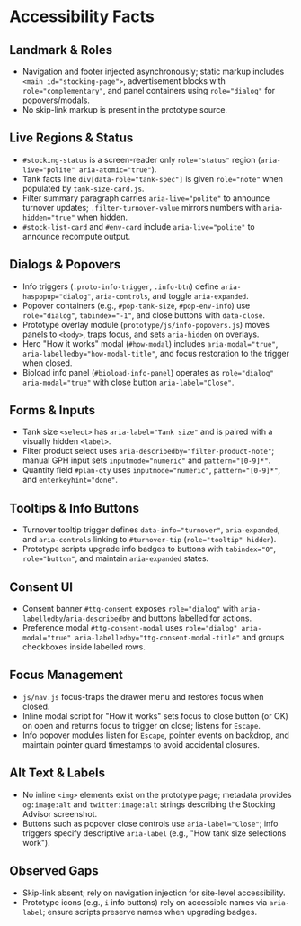 # Accessibility Facts

## Landmark & Roles
- Navigation and footer injected asynchronously; static markup includes `<main id="stocking-page">`, advertisement blocks with `role="complementary"`, and panel containers using `role="dialog"` for popovers/modals.
- No skip-link markup is present in the prototype source.

## Live Regions & Status
- `#stocking-status` is a screen-reader only `role="status"` region (`aria-live="polite" aria-atomic="true"`).
- Tank facts line `div[data-role="tank-spec"]` is given `role="note"` when populated by `tank-size-card.js`.
- Filter summary paragraph carries `aria-live="polite"` to announce turnover updates; `.filter-turnover-value` mirrors numbers with `aria-hidden="true"` when hidden.
- `#stock-list-card` and `#env-card` include `aria-live="polite"` to announce recompute output.

## Dialogs & Popovers
- Info triggers (`.proto-info-trigger`, `.info-btn`) define `aria-haspopup="dialog"`, `aria-controls`, and toggle `aria-expanded`.
- Popover containers (e.g., `#pop-tank-size`, `#pop-env-info`) use `role="dialog"`, `tabindex="-1"`, and close buttons with `data-close`.
- Prototype overlay module (`prototype/js/info-popovers.js`) moves panels to `<body>`, traps focus, and sets `aria-hidden` on overlays.
- Hero "How it works" modal (`#how-modal`) includes `aria-modal="true"`, `aria-labelledby="how-modal-title"`, and focus restoration to the trigger when closed.
- Bioload info panel (`#bioload-info-panel`) operates as `role="dialog" aria-modal="true"` with close button `aria-label="Close"`.

## Forms & Inputs
- Tank size `<select>` has `aria-label="Tank size"` and is paired with a visually hidden `<label>`.
- Filter product select uses `aria-describedby="filter-product-note"`; manual GPH input sets `inputmode="numeric"` and `pattern="[0-9]*"`.
- Quantity field `#plan-qty` uses `inputmode="numeric"`, `pattern="[0-9]*"`, and `enterkeyhint="done"`.

## Tooltips & Info Buttons
- Turnover tooltip trigger defines `data-info="turnover"`, `aria-expanded`, and `aria-controls` linking to `#turnover-tip` (`role="tooltip" hidden`).
- Prototype scripts upgrade info badges to buttons with `tabindex="0"`, `role="button"`, and maintain `aria-expanded` states.

## Consent UI
- Consent banner `#ttg-consent` exposes `role="dialog"` with `aria-labelledby`/`aria-describedby` and buttons labelled for actions.
- Preference modal `#ttg-consent-modal` uses `role="dialog" aria-modal="true" aria-labelledby="ttg-consent-modal-title"` and groups checkboxes inside labelled rows.

## Focus Management
- `js/nav.js` focus-traps the drawer menu and restores focus when closed.
- Inline modal script for "How it works" sets focus to close button (or OK) on open and returns focus to trigger on close; listens for `Escape`.
- Info popover modules listen for `Escape`, pointer events on backdrop, and maintain pointer guard timestamps to avoid accidental closures.

## Alt Text & Labels
- No inline `<img>` elements exist on the prototype page; metadata provides `og:image:alt` and `twitter:image:alt` strings describing the Stocking Advisor screenshot.
- Buttons such as popover close controls use `aria-label="Close"`; info triggers specify descriptive `aria-label` (e.g., "How tank size selections work").

## Observed Gaps
- Skip-link absent; rely on navigation injection for site-level accessibility.
- Prototype icons (e.g., `i` info buttons) rely on accessible names via `aria-label`; ensure scripts preserve names when upgrading badges.
